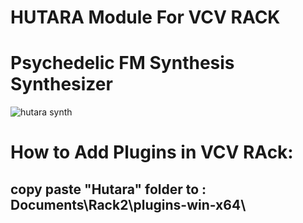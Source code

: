 <h1>HUTARA Module For VCV RACK</h1> 
<h1>Psychedelic FM Synthesis Synthesizer</h1>


![hutara synth](https://github.com/hutara/Hutara-VCV-Rack-Fm-Synth/assets/39126232/041d7324-4bbd-4fb1-b088-1b066c03417f)




<h1>How to Add Plugins in VCV RAck:</h1> 
 
<h2>copy paste "Hutara"  folder  to    :  Documents\Rack2\plugins-win-x64\</h2>
